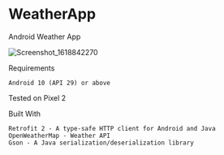 # WeatherApp
Android Weather App

![Screenshot_1618842270](https://user-images.githubusercontent.com/75526352/115252606-e73afb00-a12b-11eb-82be-1d4c621a3fc1.png)

Requirements

    Android 10 (API 29) or above

Tested on Pixel 2
    
Built With

    Retrofit 2 - A type-safe HTTP client for Android and Java
    OpenWeatherMap - Weather API
    Gson - A Java serialization/deserialization library 
